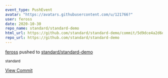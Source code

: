 ```yaml
---
event_type: PushEvent
avatar: "https://avatars.githubusercontent.com/u/121766?"
user: feross
date: 2020-10-30
repo_name: standard/standard-demo
html_url: https://github.com/standard/standard-demo/commit/5d9dce4a2d6dbc4bf8ec3aed99ae3f541ac1c388
repo_url: https://github.com/standard/standard-demo
---
```


<a href='https://github.com/feross' target='_blank'>feross</a> pushed to <a href='https://github.com/standard/standard-demo' target='_blank'>standard/standard-demo</a>

<small>standard</small>

<a href='https://github.com/standard/standard-demo/commit/5d9dce4a2d6dbc4bf8ec3aed99ae3f541ac1c388' target='_blank'>View Commit</a>